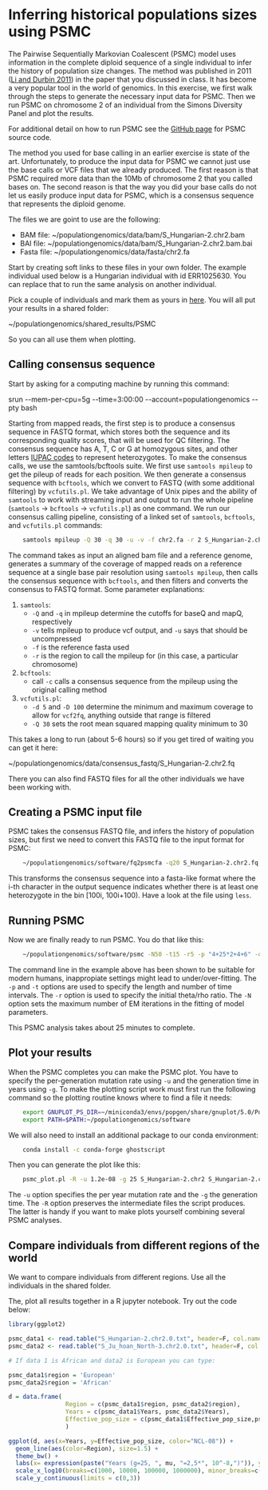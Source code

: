 # Inferring historical populations sizes using PSMC

The Pairwise Sequentially Markovian Coalescent (PSMC) model uses information in the complete diploid sequence of a single individual to infer the history of population size changes. The method was published in 2011 ([Li and Durbin 2011](https://www.nature.com/articles/nature10231)) in the paper that you discussed in class. It has become a very popular tool in the world of genomics. In this exercise, we first walk through the steps to generate the necessary input data for PSMC. Then we run PSMC on chromosome 2 of an individual from the Simons Diversity Panel and plot the results.

For additional detail on how to run PSMC see the [GitHub page](https://github.com/lh3/psmc) for PSMC source code.

The method you used for base calling in an earlier exercise is state of the art. Unfortunately, to produce the input data for PSMC we cannot just use the base calls or VCF files that we already produced. The first reason is that PSMC required more data than the 10Mb of chromosome 2 that you called bases on. The second reason is that the way you did your base calls do not let us easily produce input data for PSMC, which is a consensus sequence that represents the diploid genome. 

The files we are goint to use are the following:
- BAM file: ~/populationgenomics/data/bam/S_Hungarian-2.chr2.bam
- BAI file: ~/populationgenomics/data/bam/S_Hungarian-2.chr2.bam.bai
- Fasta file: ~/populationgenomics/data/fasta/chr2.fa

Start by creating soft links to these files in your own folder. The example individual used below is a Hungarian individual with id ERR1025630. You can replace that to run the same analysis on another individual.

Pick a couple of individuals and mark them as yours in [here](https://docs.google.com/spreadsheets/d/1OEHI1tNiwHrwKkl9L5rPtbVKCHQDpCZtKzpnZ1sWKJY/edit?usp=sharing). You will all put your results in a shared folder:

~/populationgenomics/shared_results/PSMC

So you can all use them when plotting.

## Calling consensus sequence

Start by asking for a computing machine by running this command:

srun --mem-per-cpu=5g --time=3:00:00 --account=populationgenomics --pty bash

Starting from mapped reads, the first step is to produce a consensus sequence in FASTQ format, which stores both the sequence and its corresponding quality scores, that will be used for QC filtering. The consensus sequence has A, T, C or G at homozygous sites, and other letters [IUPAC codes](https://www.bioinformatics.org/sms/iupac.html) to represent heterozygotes. To make the consensus calls, we use the samtools/bcftools suite. We first use `samtools mpileup` to get the pileup of reads for each position. We then generate a consensus sequence with `bcftools`, which we convert to FASTQ (with some additional filtering) by `vcfutils.pl`. We take advantage of Unix pipes and the ability of `samtools` to work with streaming input and output to run the whole pipeline (`samtools` -> `bcftools` -> `vcfutils.pl`) as one command. We run our consensus calling pipeline, consisting of a linked set of `samtools`, `bcftools`, and `vcfutils.pl` commands:

```bash
    samtools mpileup -Q 30 -q 30 -u -v -f chr2.fa -r 2 S_Hungarian-2.chr2.bam| ~/populationgenomics/software/bcftools call -c ~/populationgenomics/software/vcfutils.pl vcf2fq -d 5 -D 100 -Q 30 > S_Hungarian-2.chr2.fq
```

The command takes as input an aligned bam file and a reference genome, generates a summary of the coverage of mapped reads on a reference sequence at a single base pair resolution using `samtools mpileup`, then calls the consensus sequence with `bcftools`, and then filters and converts the consensus to FASTQ format. Some parameter explanations:

1. `samtools`:
    - `-Q` and `-q` in mpileup determine the cutoffs for baseQ and mapQ, respectively
    - `-v` tells mpileup to produce vcf output, and `-u` says that should be uncompressed
    - `-f` is the reference fasta used 
    - `-r` is the region to call the mpileup for (in this case, a particular chromosome)
2. `bcftools`:
    - call `-c` calls a consensus sequence from the mpileup using the original calling method
3. `vcfutils.pl`:
    - `-d 5` and `-D 100` determine the minimum and maximum coverage to allow for `vcf2fq`, anything outside that range is filtered
    - `-Q 30` sets the root mean squared mapping quality minimum to 30

This takes a long to run (about 5-6 hours) so if you get tired of waiting you can get it here:

~/populationgenomics/data/consensus_fastq/S_Hungarian-2.chr2.fq

There you can also find FASTQ files for all the other individuals we have been working with.

## Creating a PSMC input file
PSMC takes the consensus FASTQ file, and infers the history of population sizes, but first we need to convert this FASTQ file to the input format for PSMC:

```bash
    ~/populationgenomics/software/fq2psmcfa -q20 S_Hungarian-2.chr2.fq > S_Hungarian-2.chr2.psmcfa
```

This transforms the consensus sequence into a fasta-like format where the i-th character in the output sequence indicates whether there is at least one heterozygote in the bin [100i, 100i+100). Have a look at the file using `less`.

## Running PSMC

Now we are finally ready to run PSMC. You do that like this:

```bash
    ~/populationgenomics/software/psmc -N50 -t15 -r5 -p "4+25*2+4+6" -o S_Hungarian-2.chr2.psmc S_Hungarian-2.chr2.psmcfa
```

The command line in the example above has been shown to be suitable for modern humans, inappropiate settings might lead to under/over-fitting. The `-p` and `-t` options are used to specify the length and number of time intervals. The `-r` option is used to specify the initial theta/rho ratio. The `-N` option sets the maximum number of EM iterations in the fitting of model parameters.

This PSMC analysis takes about 25 minutes to complete. 

## Plot your results

When the PSMC completes you can make the PSMC plot. You have to specify the per-generation mutation rate using `-u` and the generation time in years using `-g`. To make the plotting script work must first run the following command so the plotting routine knows where to find a file it needs:

```bash
    export GNUPLOT_PS_DIR=~/miniconda3/envs/popgen/share/gnuplot/5.0/PostScript
    export PATH=$PATH:~/populationgenomics/software
```

We will also need to install an additional package to our conda environment:

```bash
    conda install -c conda-forge ghostscript
```

Then you can generate the plot like this:

```bash
    psmc_plot.pl -R -u 1.2e-08 -g 25 S_Hungarian-2.chr2 S_Hungarian-2.chr2.psmc
```

The `-u` option specifies the per year mutation rate and the `-g` the generation time. The `-R` option preserves the intermediate files the script produces. The latter is handy if you want to make plots yourself combining several PSMC analyses.

## Compare individuals from different regions of the world

We want to compare individuals from different regions. Use all the individuals in the shared folder.

The, plot all results together in a R jupyter notebook. Try out the code below:

```R
library(ggplot2)

psmc_data1 <- read.table("S_Hungarian-2.chr2.0.txt", header=F, col.names = c('Years', 'Effective_pop_size', 'X', 'Y', 'C'))
psmc_data2 <- read.table("S_Ju_hoan_North-3.chr2.0.txt", header=F, col.names = c('Years', 'Effective_pop_size', 'X', 'Y', 'C'))

# If data 1 is African and data2 is European you can type: 

psmc_data1$region = 'European'
psmc_data2$region = 'African'

d = data.frame(
                Region = c(psmc_data1$region, psmc_data2$region), 
                Years = c(psmc_data1$Years, psmc_data2$Years), 
                Effective_pop_size = c(psmc_data1$Effective_pop_size,psmc_data2$Effective_pop_size)
                )

ggplot(d, aes(x=Years, y=Effective_pop_size, color="NCL-08")) + 
  geom_line(aes(color=Region), size=1.5) + 
  theme_bw() + 
  labs(x= expression(paste("Years (g=25, ", mu, "=2,5*", 10^-8,")")), y="Effective population size", title='Results of PSMC') +
  scale_x_log10(breaks=c(1000, 10000, 100000, 1000000), minor_breaks=c(500, 5000, 50000, 500000)) +
  scale_y_continuous(limits = c(0,3))

```
